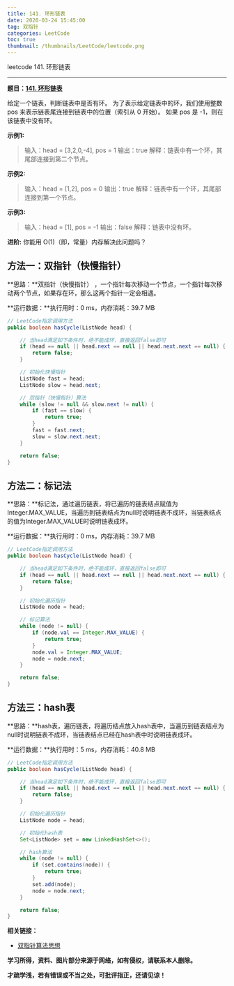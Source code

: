 ```yaml
---
title: 141. 环形链表
date: 2020-03-24 15:45:00
tag: 双指针
categories: LeetCode
toc: true
thumbnail: /thumbnails/LeetCode/leetcode.png
---
```


leetcode 141. 环形链表

<!--more-->

---

**题目：[141. 环形链表](https://leetcode-cn.com/problems/linked-list-cycle/)**

给定一个链表，判断链表中是否有环。
为了表示给定链表中的环，我们使用整数 pos 来表示链表尾连接到链表中的位置（索引从 0 开始）。 如果 pos 是 -1，则在该链表中没有环。

**示例1:**

> 输入：head = [3,2,0,-4], pos = 1
> 输出：true
> 解释：链表中有一个环，其尾部连接到第二个节点。

**示例2:**

> 输入：head = [1,2], pos = 0
> 输出：true
> 解释：链表中有一个环，其尾部连接到第一个节点。

**示例3:**

> 输入：head = [1], pos = -1
> 输出：false
> 解释：链表中没有环。

**进阶:**
你能用 O(1)（即，常量）内存解决此问题吗？

## 方法一：双指针（快慢指针）

**思路：**双指针（快慢指针） ，一个指针每次移动一个节点，一个指针每次移动两个节点，如果存在环，那么这两个指针一定会相遇。

**运行数据：**执行用时：0 ms，内存消耗：39.7 MB

```java
// LeetCode指定调用方法
public boolean hasCycle(ListNode head) {

    // 当head满足如下条件时，绝不能成环，直接返回false即可
    if (head == null || head.next == null || head.next.next == null) {
        return false;
    }

    // 初始化快慢指针
    ListNode fast = head;
    ListNode slow = head.next;

    // 双指针（快慢指针）算法
    while (slow != null && slow.next != null) {
        if (fast == slow) {
            return true;
        }
        fast = fast.next;
        slow = slow.next.next;
    }

    return false;
}
```

## 方法二：标记法

**思路：**标记法，通过遍历链表，将已遍历的链表结点赋值为Integer.MAX_VALUE，当遍历到链表结点为null时说明链表不成环，当链表结点的值为Integer.MAX_VALUE时说明链表成环。

**运行数据：**执行用时：0 ms，内存消耗：39.7 MB

```java
// LeetCode指定调用方法
public boolean hasCycle(ListNode head) {

    // 当head满足如下条件时，绝不能成环，直接返回false即可
    if (head == null || head.next == null || head.next.next == null) {
        return false;
    }

    // 初始化遍历指针
    ListNode node = head;

    // 标记算法
    while (node != null) {
        if (node.val == Integer.MAX_VALUE) {
            return true;
        }
        node.val = Integer.MAX_VALUE;
        node = node.next;
    }

    return false;
}
```

## 方法三：hash表

**思路：**hash表，遍历链表，将遍历结点放入hash表中，当遍历到链表结点为null时说明链表不成环，当链表结点已经在hash表中时说明链表成环。

**运行数据：**执行用时：5 ms，内存消耗：40.8 MB

```java
// LeetCode指定调用方法
public boolean hasCycle(ListNode head) {

    // 当head满足如下条件时，绝不能成环，直接返回false即可
    if (head == null || head.next == null || head.next.next == null) {
        return false;
    }

    // 初始化遍历指针
    ListNode node = head;

    // 初始化hash表
    Set<ListNode> set = new LinkedHashSet<>();

    // hash算法
    while (node != null) {
        if (set.contains(node)) {
            return true;
        }
        set.add(node);
        node = node.next;
    }

    return false;
}
```

**相关链接：**

- [双指针算法思想](https://crazy-sky.github.io/2020/03/14/双指针/)

**学习所得，资料、图片部分来源于网络，如有侵权，请联系本人删除。**

**才疏学浅，若有错误或不当之处，可批评指正，还请见谅！**